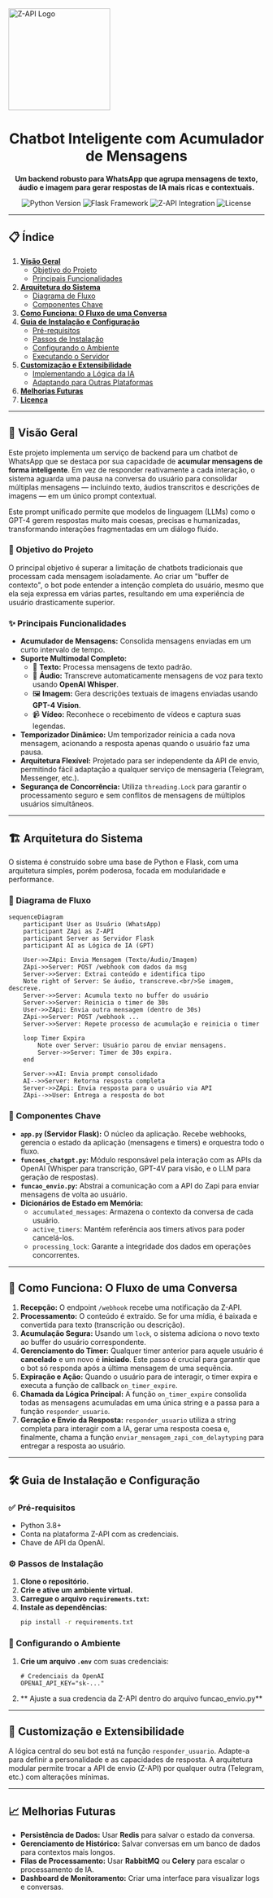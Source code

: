   <a href="https://z-api.io/">
    <img src="https://www.z-api.io/wp-content/themes/z-api/dist/images/logo.svg" alt="Z-API Logo" width="200"/>
  </a>
</div>

<h1 align="center">Chatbot Inteligente com Acumulador de Mensagens</h1>

<p align="center">
  <strong>Um backend robusto para WhatsApp que agrupa mensagens de texto, áudio e imagem para gerar respostas de IA mais ricas e contextuais.</strong>
</p>

<p align="center">
  <img src="https://img.shields.io/badge/Python-3.8%2B-blue.svg" alt="Python Version">
  <img src="https://img.shields.io/badge/Framework-Flask-black.svg" alt="Flask Framework">
  <img src="https://img.shields.io/badge/Integração-Z--API-brightgreen.svg" alt="Z-API Integration">
  <img src="https://img.shields.io/badge/License-MIT-yellow.svg" alt="License">
</p>

---

## 📋 Índice

1.  [**Visão Geral**](#-visão-geral)
    *   [Objetivo do Projeto](#-objetivo-do-projeto)
    *   [Principais Funcionalidades](#-principais-funcionalidades)
2.  [**Arquitetura do Sistema**](#-arquitetura-do-sistema)
    *   [Diagrama de Fluxo](#-diagrama-de-fluxo)
    *   [Componentes Chave](#-componentes-chave)
3.  [**Como Funciona: O Fluxo de uma Conversa**](#-como-funciona-o-fluxo-de-uma-conversa)
4.  [**Guia de Instalação e Configuração**](#-guia-de-instalação-e-configuração)
    *   [Pré-requisitos](#-pré-requisitos)
    *   [Passos de Instalação](#-passos-de-instalação)
    *   [Configurando o Ambiente](#-configurando-o-ambiente)
    *   [Executando o Servidor](#-executando-o-servidor)
5.  [**Customização e Extensibilidade**](#-customização-e-extensibilidade)
    *   [Implementando a Lógica da IA](#-implementando-a-lógica-da-ia)
    *   [Adaptando para Outras Plataformas](#-adaptando-para-outras-plataformas)
6.  [**Melhorias Futuras**](#-melhorias-futuras)
7.  [**Licença**](#-licença)

---

## 🎯 Visão Geral

Este projeto implementa um serviço de backend para um chatbot de WhatsApp que se destaca por sua capacidade de **acumular mensagens de forma inteligente**. Em vez de responder reativamente a cada interação, o sistema aguarda uma pausa na conversa do usuário para consolidar múltiplas mensagens — incluindo texto, áudios transcritos e descrições de imagens — em um único prompt contextual.

Este prompt unificado permite que modelos de linguagem (LLMs) como o GPT-4 gerem respostas muito mais coesas, precisas e humanizadas, transformando interações fragmentadas em um diálogo fluido.

### 🌟 Objetivo do Projeto

O principal objetivo é superar a limitação de chatbots tradicionais que processam cada mensagem isoladamente. Ao criar um "buffer de contexto", o bot pode entender a intenção completa do usuário, mesmo que ela seja expressa em várias partes, resultando em uma experiência de usuário drasticamente superior.

### ✨ Principais Funcionalidades

*   **Acumulador de Mensagens:** Consolida mensagens enviadas em um curto intervalo de tempo.
*   **Suporte Multimodal Completo:**
    *   💬 **Texto:** Processa mensagens de texto padrão.
    *   🎤 **Áudio:** Transcreve automaticamente mensagens de voz para texto usando **OpenAI Whisper**.
    *   🖼️ **Imagem:** Gera descrições textuais de imagens enviadas usando **GPT-4 Vision**.
    *   📹 **Vídeo:** Reconhece o recebimento de vídeos e captura suas legendas.
*   **Temporizador Dinâmico:** Um temporizador reinicia a cada nova mensagem, acionando a resposta apenas quando o usuário faz uma pausa.
*   **Arquitetura Flexível:** Projetado para ser independente da API de envio, permitindo fácil adaptação a qualquer serviço de mensageria (Telegram, Messenger, etc.).
*   **Segurança de Concorrência:** Utiliza `threading.Lock` para garantir o processamento seguro e sem conflitos de mensagens de múltiplos usuários simultâneos.

---

## 🏗️ Arquitetura do Sistema

O sistema é construído sobre uma base de Python e Flask, com uma arquitetura simples, porém poderosa, focada em modularidade e performance.

### 🌊 Diagrama de Fluxo

```mermaid
sequenceDiagram
    participant User as Usuário (WhatsApp)
    participant ZApi as Z-API
    participant Server as Servidor Flask
    participant AI as Lógica de IA (GPT)

    User->>ZApi: Envia Mensagem (Texto/Áudio/Imagem)
    ZApi->>Server: POST /webhook com dados da msg
    Server->>Server: Extrai conteúdo e identifica tipo
    Note right of Server: Se áudio, transcreve.<br/>Se imagem, descreve.
    Server->>Server: Acumula texto no buffer do usuário
    Server->>Server: Reinicia o timer de 30s
    User->>ZApi: Envia outra mensagem (dentro de 30s)
    ZApi->>Server: POST /webhook ...
    Server->>Server: Repete processo de acumulação e reinicia o timer
    
    loop Timer Expira
        Note over Server: Usuário parou de enviar mensagens.
        Server->>Server: Timer de 30s expira.
    end
    
    Server->>AI: Envia prompt consolidado
    AI-->>Server: Retorna resposta completa
    Server->>ZApi: Envia resposta para o usuário via API
    ZApi-->>User: Entrega a resposta do bot
```

### 🧩 Componentes Chave

*   **`app.py` (Servidor Flask):** O núcleo da aplicação. Recebe webhooks, gerencia o estado da aplicação (mensagens e timers) e orquestra todo o fluxo.
*   **`funcoes_chatgpt.py`:** Módulo responsável pela interação com as APIs da OpenAI (Whisper para transcrição, GPT-4V para visão, e o LLM para geração de respostas).
*   **`funcao_envio.py`:** Abstrai a comunicação com a API do Zapi para enviar mensagens de volta ao usuário.
*   **Dicionários de Estado em Memória:**
    *   `accumulated_messages`: Armazena o contexto da conversa de cada usuário.
    *   `active_timers`: Mantém referência aos timers ativos para poder cancelá-los.
    *   `processing_lock`: Garante a integridade dos dados em operações concorrentes.

---

## 🚀 Como Funciona: O Fluxo de uma Conversa

1.  **Recepção:** O endpoint `/webhook` recebe uma notificação da Z-API.
2.  **Processamento:** O conteúdo é extraído. Se for uma mídia, é baixada e convertida para texto (transcrição ou descrição).
3.  **Acumulação Segura:** Usando um `lock`, o sistema adiciona o novo texto ao buffer do usuário correspondente.
4.  **Gerenciamento do Timer:** Qualquer timer anterior para aquele usuário é **cancelado** e um novo é **iniciado**. Este passo é crucial para garantir que o bot só responda após a última mensagem de uma sequência.
5.  **Expiração e Ação:** Quando o usuário para de interagir, o timer expira e executa a função de callback `on_timer_expire`.
6.  **Chamada da Lógica Principal:** A função `on_timer_expire` consolida todas as mensagens acumuladas em uma única string e a passa para a função `responder_usuario`.
7.  **Geração e Envio da Resposta:** `responder_usuario` utiliza a string completa para interagir com a IA, gerar uma resposta coesa e, finalmente, chama a função `enviar_mensagem_zapi_com_delaytyping` para entregar a resposta ao usuário.

---

## 🛠️ Guia de Instalação e Configuração

### ✅ Pré-requisitos

*   Python 3.8+
*   Conta na plataforma Z-API com as credenciais.
*   Chave de API da OpenAI.

### ⚙️ Passos de Instalação

1.  **Clone o repositório.**
2.  **Crie e ative um ambiente virtual.**
3.  **Carregue o arquivo `requirements.txt`:**
4.  **Instale as dependências:**
    ```bash
    pip install -r requirements.txt
    ```

### 🔑 Configurando o Ambiente

1.  **Crie um arquivo `.env`** com suas credenciais:
    ```env
    # Credenciais da OpenAI
    OPENAI_API_KEY="sk-..."
    ```
2. ** Ajuste a sua credencia da Z-API dentro do arquivo funcao_envio.py**

---

## 🎨 Customização e Extensibilidade

A lógica central do seu bot está na função `responder_usuario`. Adapte-a para definir a personalidade e as capacidades de resposta. A arquitetura modular permite trocar a API de envio (Z-API) por qualquer outra (Telegram, etc.) com alterações mínimas.

---

## 📈 Melhorias Futuras

*   **Persistência de Dados:** Usar **Redis** para salvar o estado da conversa.
*   **Gerenciamento de Histórico:** Salvar conversas em um banco de dados para contextos mais longos.
*   **Filas de Processamento:** Usar **RabbitMQ** ou **Celery** para escalar o processamento de IA.
*   **Dashboard de Monitoramento:** Criar uma interface para visualizar logs e conversas.

